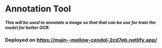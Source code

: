 # Annotation Tool

##### This will be used to annotate a image so that that can be use for train the model for better OCR.

### Deployed on https://main--mellow-cendol-2cd7eb.netlify.app/
